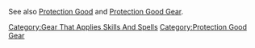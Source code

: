 See also [Protection Good](Protection_Good "wikilink") and [Protection
Good Gear](:Category:Protection_Good_Gear "wikilink").

[Category:Gear That Applies Skills And
Spells](Category:Gear_That_Applies_Skills_And_Spells "wikilink")
[Category:Protection Good
Gear](Category:Protection_Good_Gear "wikilink")
